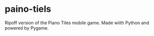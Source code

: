 # paino-tiels
Ripoff version of the Piano Tiles mobile game. Made wiith Python and powered by Pygame.
